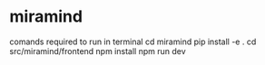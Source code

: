 # miramind

comands required to run in terminal
cd miramind
pip install -e .
cd src/miramind/frontend
npm install
npm run dev

